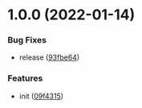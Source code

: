 # 1.0.0 (2022-01-14)


### Bug Fixes

* release ([93fbe64](https://github.com/dword-design/base-config-cli/commit/93fbe64363b6c384c1054127b92bea3bbbff8f8a))


### Features

* init ([09f4315](https://github.com/dword-design/base-config-cli/commit/09f431596bd7a5642482ed7bd1292c3a67eed6ab))
